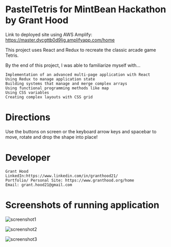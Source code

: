 # PastelTetris for MintBean Hackathon by Grant Hood
  Link to deployed site using AWS Amplify: https://master.dycgttb0d9ljg.amplifyapp.com/home
  
  This project uses React and Redux to recreate the classic arcade game Tetris.
  
  By the end of this project, I was able to familiarize myself with...

    Implementation of an advanced multi-page application with React
    Using Redux to manage application state
    Building systems that manage and merge complex arrays
    Using functional programming methods like map
    Using CSS variables
    Creating complex layouts with CSS grid
   
   
   # Directions 
   Use the buttons on screen or the keyboard arrow keys and spacebar to
        move, rotate and drop the shape into place!
        
        
   # Developer
    Grant Hood
    LinkedIn:https://www.linkedin.com/in/granthood21/
    Portfolio/ Personal Site: https://www.granthood.org/home
    Email: grant.hood21@gmail.com
    
   # Screenshots of running application

![screenshot1](https://user-images.githubusercontent.com/76763933/131767500-c167d05a-6a88-41dc-80c8-3365e9c8e56c.PNG)

![screenshot2](https://user-images.githubusercontent.com/76763933/131767512-151a7ad2-9ec5-4316-8e01-4305bfee0468.PNG)

![screenshot3](https://user-images.githubusercontent.com/76763933/131767525-a103b822-0ef7-4743-9fba-34a2df9be417.PNG)
